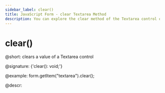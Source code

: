 ```yaml
---
sidebar_label: clear()
title: JavaScript Form - clear Textarea Method 
description: You can explore the clear method of the Textarea control of Form in the documentation of the DHTMLX JavaScript UI library. Browse developer guides and API reference, try out code examples and live demos, and download a free 30-day evaluation version of DHTMLX Suite.
---
```


# clear()

@short: clears a value of a Textarea control

@signature: {'clear(): void;'}

@example:
form.getItem("textarea").clear();

@descr:
